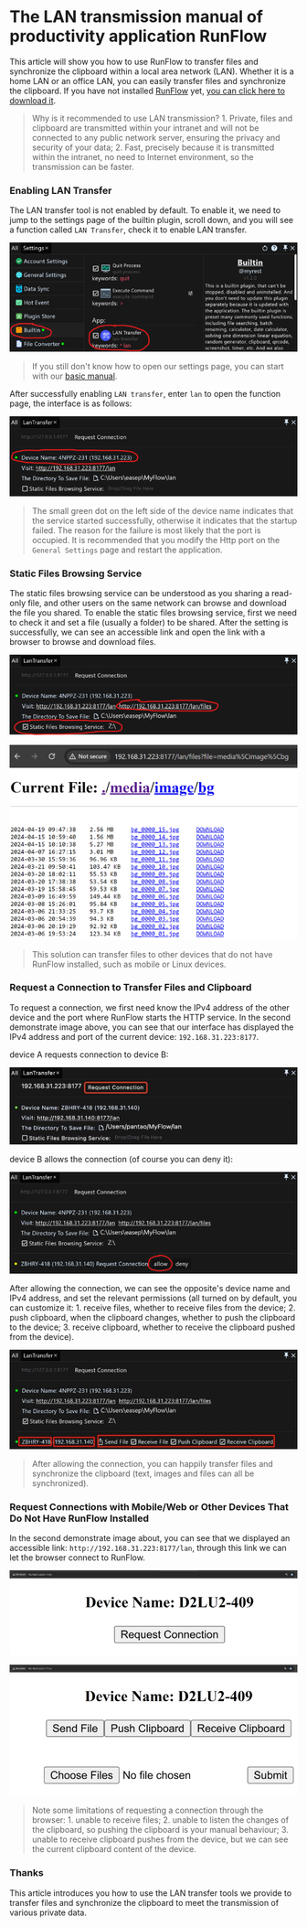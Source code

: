 # The LAN transmission manual of productivity application RunFlow

This article will show you how to use RunFlow to transfer files and synchronize the clipboard within a local area network (LAN). Whether it is a home LAN or an office LAN, you can easily transfer files and synchronize the clipboard. If you have not installed [RunFlow](https://myrest.top/myflow) yet, [you can click here to download it](https://myrest.top/myflow/download).

> Why is it recommended to use LAN transmission? 1. Private, files and clipboard are transmitted within your intranet and will not be connected to any public network server, ensuring the privacy and security of your data; 2. Fast, precisely because it is transmitted within the intranet, no need to Internet environment, so the transmission can be faster.

### Enabling LAN Transfer

The LAN transfer tool is not enabled by default. To enable it, we need to jump to the settings page of the builtin plugin, scroll down, and you will see a function called `LAN Transfer`, check it to enable LAN transfer.

![enable_lan](images/lan_settings_enus.png)

> If you still don't know how to open our settings page, you can start with our [basic manual](runflow_basic_point.md).

After successfully enabling `LAN transfer`, enter `lan` to open the function page, the interface is as follows:

![lan_started](images/lan_started_enus.png)

> The small green dot on the left side of the device name indicates that the service started successfully, otherwise it indicates that the startup failed. The reason for the failure is most likely that the port is occupied. It is recommended that you modify the Http port on the `General Settings` page and restart the application.

### Static Files Browsing Service

The static files browsing service can be understood as you sharing a read-only file, and other users on the same network can browse and download the file you shared. To enable the static files browsing service, first we need to check it and set a file (usually a folder) to be shared. After the setting is successfully, we can see an accessible link and open the link with a browser to browse and download files.

![lan_files](images/lan_files_enus.png)

![lan_files_browse](images/lan_files_browse_enus.png)

> This solution can transfer files to other devices that do not have RunFlow installed, such as mobile or Linux devices.

### Request a Connection to Transfer Files and Clipboard

To request a connection, we first need know the IPv4 address of the other device and the port where RunFlow starts the HTTP service. In the second demonstrate image above, you can see that our interface has displayed the IPv4 address and port of the current device: `192.168.31.223:8177`.

device A requests connection to device B:

![lan_req_conn](images/lan_req_conn_enus.jpg)

device B allows the connection (of course you can deny it):

![lan_permit_conn](images/lan_permit_conn_enus.png)

After allowing the connection, we can see the opposite's device name and IPv4 address, and set the relevant permissions (all turned on by default, you can customize it: 1. receive files, whether to receive files from the device; 2. push clipboard, when the clipboard changes, whether to push the clipboard to the device; 3. receive clipboard, whether to receive the clipboard pushed from the device).

![lan_conn](images/lan_conn_enus.png)

> After allowing the connection, you can happily transfer files and synchronize the clipboard (text, images and files can all be synchronized).

### Request Connections with Mobile/Web or Other Devices That Do Not Have RunFlow Installed

In the second demonstrate image about, you can see that we displayed an accessible link: `http://192.168.31.223:8177/lan`, through this link we can let the browser connect to RunFlow.

![lan_web_req_conn](images/lan_web_req_conn_enus.png)

![lan_web_permit_conn](images/lan_web_permit_conn_enus.png)

> Note some limitations of requesting a connection through the browser: 1. unable to receive files; 2. unable to listen the changes of the clipboard, so pushing the clipboard is your manual behaviour; 3. unable to receive clipboard pushes from the device, but we can see the current clipboard content of the device.

### Thanks

This article introduces you how to use the LAN transfer tools we provide to transfer files and synchronize the clipboard to meet the transmission of various private data.
